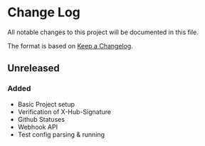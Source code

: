 # Change Log
All notable changes to this project will be documented in this file.

The format is based on [Keep a Changelog](http://keepachangelog.com/).

## Unreleased
### Added
- Basic Project setup
- Verification of X-Hub-Signature
- Github Statuses
- Webhook API
- Test config parsing & running
